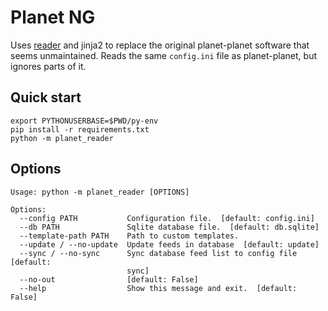 # Planet NG

Uses [reader](https://reader.readthedocs.io/en/latest/) and jinja2 to replace
the original planet-planet software that seems unmaintained. Reads the same
`config.ini` file as planet-planet, but ignores parts of it.

## Quick start

```
export PYTHONUSERBASE=$PWD/py-env
pip install -r requirements.txt
python -m planet_reader
```

## Options

```
Usage: python -m planet_reader [OPTIONS]

Options:
  --config PATH           Configuration file.  [default: config.ini]
  --db PATH               Sqlite database file.  [default: db.sqlite]
  --template-path PATH    Path to custom templates.
  --update / --no-update  Update feeds in database  [default: update]
  --sync / --no-sync      Sync database feed list to config file  [default:
                          sync]
  --no-out                [default: False]
  --help                  Show this message and exit.  [default: False]
```
